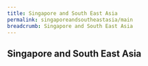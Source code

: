```yaml
---
title: Singapore and South East Asia
permalink: singaporeandsoutheastasia/main
breadcrumb: Singapore and South East Asia
---
```


## **Singapore and South East Asia**